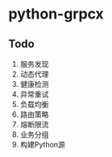 # python-grpcx

## Todo

1. 服务发现
2. 动态代理
3. 健康检测
4. 异常重试
5. 负载均衡
6. 路由策略
7. 熔断限流
8. 业务分组
9. 构建Python源